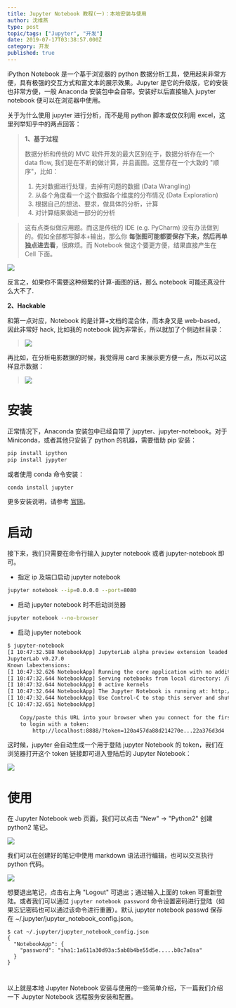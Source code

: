 ```yaml
---
title: Jupyter Notebook 教程(一)：本地安装与使用
author: 沈维燕
type: post
topic/tags: ["Jupyter", "开发"]
date: 2019-07-17T03:38:57.000Z
category: 开发
published: true
---
```


iPython Notebook 是一个基于浏览器的 python 数据分析工具，使用起来非常方便，具有极强的交互方式和富文本的展示效果。Jupyter 是它的升级版，它的安装也非常方便，一般 Anaconda 安装包中会自带。安装好以后直接输入 jupyter notebook 便可以在浏览器中使用。


关于为什么使用 jupyter 进行分析，而不是用 python 脚本或仅仅利用 excel，这里列举知乎中的两点回答：

> **1、基于过程**
> 
> 
> 数据分析和传统的 MVC 软件开发的最大区别在于，数据分析存在一个 data flow, 我们是在不断的做计算，并且画图。这里存在一个大致的 "顺序"，比如：
> 
> 1. 先对数据进行处理，去掉有问题的数据 (Data Wrangling)
> 1. 从各个角度看一个这个数据各个维度的分布情况 (Data Exploration)
> 1. 根据自己的想法、要求，做具体的分析，计算
> 1. 对计算结果做进一部分的分析


> 
> 这有点类似做应用题。而这是传统的 IDE (e.g. PyCharm) 没有办法做到的。假如全部都写脚本+输出，那么你 **每张图可能都要保存下来，然后再单独点进去看**，很麻烦。而 Notebook 做这个要更方便，结果直接产生在 Cell 下面。


![](https://note.bioitee.com/yuque/0/2019/jpeg/126032/1563349363620-ffefa127-e6f7-49a3-ad26-87a50d6161df.jpeg#align=left&display=inline&height=437&originHeight=437&originWidth=656&size=0&status=done&width=656)


反言之，如果你不需要这种频繁的计算-画图的话，那么 notebook 可能还真没什么大不了.

**2、Hackable**


和第一点对应，Notebook 的是计算+文档的混合体，而本身又是 web-based，因此非常好 hack, 比如我的 notebook 因为非常长，所以就加了个侧边栏目录：
> ![](https://note.bioitee.com/yuque/0/2019/jpeg/126032/1563349415635-8a354789-7303-4b76-9a79-5deb0ac006b4.jpeg#align=left&display=inline&height=783&originHeight=783&originWidth=502&size=0&status=done&width=502)


再比如，在分析电影数据的时候，我觉得用 card 来展示更方便一点，所以可以这样显示数据：
> ![](https://note.bioitee.com/yuque/0/2019/jpeg/126032/1563349446691-7c04adc4-2f8e-45d7-88ff-89f23ad37c5a.jpeg#align=left&display=inline&height=429&originHeight=429&originWidth=805&size=0&status=done&width=805)




# 安装

正常情况下，Anaconda 安装包中已经自带了 jupyter、jupyter-notebook。对于 Miniconda，或者其他只安装了 python 的机器，需要借助 pip 安装：
```bash
pip install ipython
pip install jypyter
```

或者使用 conda 命令安装：
```bash
conda install jupyter
```

更多安装说明，请参考 [官网](http://jupyter.org/install.html)。



# 启动

接下来，我们只需要在命令行输入 jupyter notebook 或者 jupyter-notebook 即可。

- 指定 ip 及端口启动 jupyter notebook
```bash
jupyter notebook --ip=0.0.0.0 --port=8080
```

- 启动 jupyter notebook 时不启动浏览器
```bash
jupyter notebook --no-browser
```

- 启动 jupyter notebook
```bash
$ jupyter-notebook 
[I 10:47:32.588 NotebookApp] JupyterLab alpha preview extension loaded from /Bio/Bioinfo/Pipeline/SoftWare/Python/Anaconda2.5/lib/python2.7/site-packages/jupyterlab
JupyterLab v0.27.0
Known labextensions:
[I 10:47:32.626 NotebookApp] Running the core application with no additional extensions or settings
[I 10:47:32.644 NotebookApp] Serving notebooks from local directory: /Bio/home/bi.shenwy/pythonTrain
[I 10:47:32.644 NotebookApp] 0 active kernels 
[I 10:47:32.644 NotebookApp] The Jupyter Notebook is running at: http://localhost:8888/?token=120a457da88d214270e...22a376d3d4
[I 10:47:32.644 NotebookApp] Use Control-C to stop this server and shut down all kernels (twice to skip confirmation).
[C 10:47:32.651 NotebookApp] 
    
    Copy/paste this URL into your browser when you connect for the first time,
    to login with a token:
        http://localhost:8888/?token=120a457da88d214270e...22a376d3d4
```

这时候，jupyter 会自动生成一个用于登陆 jupyter Notebook 的 token，我们在浏览器打开这个 token 链接即可进入登陆后的 Jupyter Notebook：

![](https://note.bioitee.com/yuque/0/2019/png/126032/1563350481111-cf547695-a543-48db-ae24-99be9d1e22ba.png#align=left&display=inline&height=342&originHeight=342&originWidth=807&size=0&status=done&width=807)




# 使用

在 Jupyter Notebook web 页面，我们可以点击 "New" → "Python2" 创建 python2 笔记。

![](https://note.bioitee.com/yuque/0/2019/png/126032/1563350203434-e78b0a11-ea24-4634-ab10-29ccd5851a87.png#align=left&display=inline&height=342&originHeight=342&originWidth=807&size=0&status=done&width=807)


我们可以在创建好的笔记中使用 markdown 语法进行编辑，也可以交互执行 python 代码。

![](https://note.bioitee.com/yuque/0/2019/png/126032/1563350417528-a1f23c74-5cc1-4c0d-9b01-db095db048f2.png#align=left&display=inline&height=356&originHeight=356&originWidth=806&size=0&status=done&width=806)

想要退出笔记，点击右上角 "Logout" 可退出；通过输入上面的 token 可重新登陆。或者我们可以通过 `jupyter notebook password` 命令设置密码进行登陆（如果忘记密码也可以通过该命令进行重置）。默认 jupyter notebook passwd 保存在 ~/.jupyter/jupyter_notebook_config.json。
```
$ cat ~/.jupyter/jupyter_notebook_config.json
{
  "NotebookApp": {
    "password": "sha1:1a611a30d93a:5ab8b4be55d5e.....b8c7a8sa"
  }
}
```

# 
以上就是本地 Jupyter Notebook 安装与使用的一些简单介绍，下一篇我们介绍一下 Jupyter Notebook 远程服务安装和配置。

